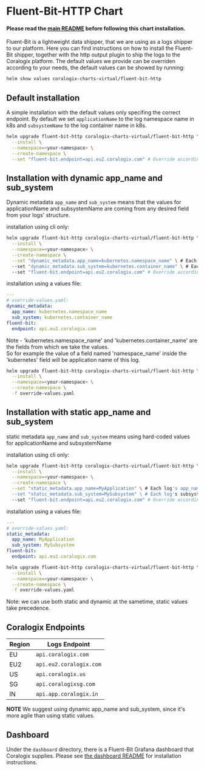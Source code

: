 # Fluent-Bit-HTTP Chart
#### Please read the [main README](https://github.com/coralogix/telemetry-shippers/blob/master/README.md) before following this chart installation.
Fluent-Bit is a lightweight data shipper, that we are using as a logs shipper to our platform.
Here you can find instructions on how to install the Fluent-Bit shipper, together with the http output plugin to ship the logs to the Coralogix platform.
The default values we provide can be overriden according to your needs, the default values can be showed by running:
```bash
helm show values coralogix-charts-virtual/fluent-bit-http
```
## Default installation
A simple installation with the default values only specifing the correct endpoint.
By default we set `applicationName` to the log namespace name in k8s and `subsystemName` to the log container name in k8s.

```bash
helm upgrade fluent-bit-http coralogix-charts-virtual/fluent-bit-http \
  --install \
  --namespace=<your-namespace> \
  --create-namespace \
  --set "fluent-bit.endpoint=api.eu2.coralogix.com" # Override according to your account's region. 
```

## Installation with dynamic app_name and sub_system
Dynamic metadata `app_name` and `sub_system` means that the values for applicationName and subsystemName are coming from any desired field from your logs' structure.

installation using cli only:

```bash
helm upgrade fluent-bit-http coralogix-charts-virtual/fluent-bit-http \
  --install \
  --namespace=<your-namespace> \
  --create-namespace \
  --set "dynamic_metadata.app_name=kubernetes.namespace_name" \ # Each log's app_name will be fetched from the fluentbit record's 'kubernetes.namespace_name' value.
  --set "dynamic_metadata.sub_system=kubernetes.container_name" \ # Each log's subsystem will be fetched from the fluentbit record's 'kubernetes.container_name' value.
  --set "fluent-bit.endpoint=api.eu2.coralogix.com" # Override according to your account's region. 
```

installation using a values file:

```yaml
---
# override-values.yaml:
dynamic_metadata:
  app_name: kubernetes.namespace_name
  sub_system: kubernetes.container_name
fluent-bit:
  endpoint: api.eu2.coralogix.com
```
Note - 'kubernetes.namespace_name' and 'kubernetes.container_name' are the fields from which we take the values.  
So for example the value of a field named 'namespace_name' inside the 'kubernetes' field will be application name of this log.

```bash
helm upgrade fluent-bit-http coralogix-charts-virtual/fluent-bit-http \
  --install \
  --namespace=<your-namespace> \
  --create-namespace \
  -f override-values.yaml
```

## Installation with static app_name and sub_system
static metadata `app_name` and `sub_system` means using hard-coded values for applicationName and subsystemName

installation using cli only:

```bash
helm upgrade fluent-bit-http coralogix-charts-virtual/fluent-bit-http \
  --install \
  --namespace=<your-namespace> \
  --create-namespace \
  --set "static_metadata.app_name=MyApplication" \ # Each log's app_name will be 'MyApplication'.
  --set "static_metadata.sub_system=MySubsystem" \ # Each log's subsystem will be 'MySubsystem'.
  --set "fluent-bit.endpoint=api.eu2.coralogix.com" # Override according to your account's region. 
```

installation using a values file:

```yaml
---
# override-values.yaml:
static_metadata:
  app_name: MyApplication
  sub_system: MySubsystem
fluent-bit:
  endpoint: api.eu2.coralogix.com
```

```bash
helm upgrade fluent-bit-http coralogix-charts-virtual/fluent-bit-http \
  --install \
  --namespace=<your-namespace> \
  --create-namespace \
  -f override-values.yaml
```
Note: we can use both static and dynamic at the sametime, static values take precedence.
## Coralogix Endpoints

| Region  | Logs Endpoint
|---------|------------------------------------------|
| EU      | `api.coralogix.com`                      |
| EU2     | `api.eu2.coralogix.com`                  |
| US      | `api.coralogix.us`                       |
| SG      | `api.coralogixsg.com`                    |
| IN      | `api.app.coralogix.in`                   |

**NOTE**
We suggest using dynamic app_name and sub_system, since it's more agile than using static values.

## Dashboard
Under the `dashboard` directory, there is a Fluent-Bit Grafana dashboard that Coralogix supplies.
Please see [the dashboard README](https://github.com/coralogix/telemetry-shippers/blob/master/logs/fluent-bit/dashboard/README.md) for installation instructions.
